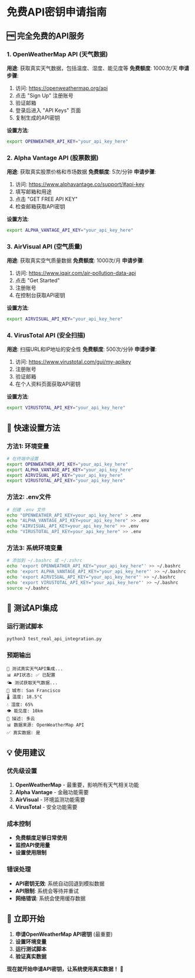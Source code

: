 # 免费API密钥申请指南

## 🆓 **完全免费的API服务**

### 1. OpenWeatherMap API (天气数据)
**用途**: 获取真实天气数据，包括温度、湿度、能见度等
**免费额度**: 1000次/天
**申请步骤**:
1. 访问: https://openweathermap.org/api
2. 点击 "Sign Up" 注册账号
3. 验证邮箱
4. 登录后进入 "API Keys" 页面
5. 复制生成的API密钥

**设置方法**:
```bash
export OPENWEATHER_API_KEY="your_api_key_here"
```

### 2. Alpha Vantage API (股票数据)
**用途**: 获取真实股票价格和市场数据
**免费额度**: 5次/分钟
**申请步骤**:
1. 访问: https://www.alphavantage.co/support/#api-key
2. 填写邮箱和用途
3. 点击 "GET FREE API KEY"
4. 检查邮箱获取API密钥

**设置方法**:
```bash
export ALPHA_VANTAGE_API_KEY="your_api_key_here"
```

### 3. AirVisual API (空气质量)
**用途**: 获取真实空气质量数据
**免费额度**: 1000次/月
**申请步骤**:
1. 访问: https://www.iqair.com/air-pollution-data-api
2. 点击 "Get Started"
3. 注册账号
4. 在控制台获取API密钥

**设置方法**:
```bash
export AIRVISUAL_API_KEY="your_api_key_here"
```

### 4. VirusTotal API (安全扫描)
**用途**: 扫描URL和IP地址的安全性
**免费额度**: 500次/分钟
**申请步骤**:
1. 访问: https://www.virustotal.com/gui/my-apikey
2. 注册账号
3. 验证邮箱
4. 在个人资料页面获取API密钥

**设置方法**:
```bash
export VIRUSTOTAL_API_KEY="your_api_key_here"
```

## 🔧 **快速设置方法**

### 方法1: 环境变量
```bash
# 在终端中设置
export OPENWEATHER_API_KEY="your_api_key_here"
export ALPHA_VANTAGE_API_KEY="your_api_key_here"
export AIRVISUAL_API_KEY="your_api_key_here"
export VIRUSTOTAL_API_KEY="your_api_key_here"
```

### 方法2: .env文件
```bash
# 创建 .env 文件
echo "OPENWEATHER_API_KEY=your_api_key_here" > .env
echo "ALPHA_VANTAGE_API_KEY=your_api_key_here" >> .env
echo "AIRVISUAL_API_KEY=your_api_key_here" >> .env
echo "VIRUSTOTAL_API_KEY=your_api_key_here" >> .env
```

### 方法3: 系统环境变量
```bash
# 添加到 ~/.bashrc 或 ~/.zshrc
echo 'export OPENWEATHER_API_KEY="your_api_key_here"' >> ~/.bashrc
echo 'export ALPHA_VANTAGE_API_KEY="your_api_key_here"' >> ~/.bashrc
echo 'export AIRVISUAL_API_KEY="your_api_key_here"' >> ~/.bashrc
echo 'export VIRUSTOTAL_API_KEY="your_api_key_here"' >> ~/.bashrc
source ~/.bashrc
```

## 🧪 **测试API集成**

### 运行测试脚本
```bash
python3 test_real_api_integration.py
```

### 预期输出
```
🧪 测试真实天气API集成...
📊 API状态: ✅ 已配置
🌤️ 测试获取天气数据...
📍 城市: San Francisco
🌡️ 温度: 18.5°C
💧 湿度: 65%
👁️ 能见度: 10km
📝 描述: 多云
📊 数据来源: OpenWeatherMap API
✅ 真实数据: 是
```

## 💡 **使用建议**

### 优先级设置
1. **OpenWeatherMap** - 最重要，影响所有天气相关功能
2. **Alpha Vantage** - 金融功能需要
3. **AirVisual** - 环境监测功能需要
4. **VirusTotal** - 安全功能需要

### 成本控制
- **免费额度足够日常使用**
- **监控API使用量**
- **设置使用限制**

### 错误处理
- **API密钥无效**: 系统自动回退到模拟数据
- **API限制**: 系统会等待并重试
- **网络错误**: 系统会使用缓存数据

## 🎯 **立即开始**

1. **申请OpenWeatherMap API密钥** (最重要)
2. **设置环境变量**
3. **运行测试脚本**
4. **验证真实数据**

**现在就开始申请API密钥，让系统使用真实数据！** 🚀
